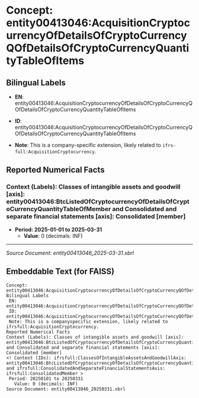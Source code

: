 # Concept: entity00413046:AcquisitionCryptocurrencyOfDetailsOfCryptoCurrencyQOfDetailsOfCryptoCurrencyQuantityTableOfItems

## Bilingual Labels
- **EN**: entity00413046:AcquisitionCryptocurrencyOfDetailsOfCryptoCurrencyQOfDetailsOfCryptoCurrencyQuantityTableOfItems

- **ID**: entity00413046:AcquisitionCryptocurrencyOfDetailsOfCryptoCurrencyQOfDetailsOfCryptoCurrencyQuantityTableOfItems
- **Note**: This is a company-specific extension, likely related to `ifrs-full:AcquisitionCryptocurrency`.

## Reported Numerical Facts

### **Context (Labels): Classes of intangible assets and goodwill [axis]: entity00413046:BtcListedOfCryptocurrencyOfDetailsOfCryptoCurrencyQuantityTableOfMember and Consolidated and separate financial statements [axis]: Consolidated [member]**
<!-- Context (IDs): ifrs-full:ClassesOfIntangibleAssetsAndGoodwillAxis: entity00413046:BtcListedOfCryptocurrencyOfDetailsOfCryptoCurrencyQuantityTableOfMember and ifrs-full:ConsolidatedAndSeparateFinancialStatementsAxis: ifrs-full:ConsolidatedMember -->
- **Period: 2025-01-01 to 2025-03-31**
  - **Value**: 0 (decimals: INF)

---
*Source Document: entity00413046_2025-03-31.xbrl*
## Embeddable Text (for FAISS)
```text
Concept: entity00413046:AcquisitionCryptocurrencyOfDetailsOfCryptoCurrencyQOfDetailsOfCryptoCurrencyQuantityTableOfItems
Bilingual Labels
 EN: entity00413046:AcquisitionCryptocurrencyOfDetailsOfCryptoCurrencyQOfDetailsOfCryptoCurrencyQuantityTableOfItems
 ID: entity00413046:AcquisitionCryptocurrencyOfDetailsOfCryptoCurrencyQOfDetailsOfCryptoCurrencyQuantityTableOfItems
 Note: This is a companyspecific extension, likely related to ifrsfull:AcquisitionCryptocurrency.
Reported Numerical Facts
Context (Labels): Classes of intangible assets and goodwill [axis]: entity00413046:BtcListedOfCryptocurrencyOfDetailsOfCryptoCurrencyQuantityTableOfMember and Consolidated and separate financial statements [axis]: Consolidated [member]
<! Context (IDs): ifrsfull:ClassesOfIntangibleAssetsAndGoodwillAxis: entity00413046:BtcListedOfCryptocurrencyOfDetailsOfCryptoCurrencyQuantityTableOfMember and ifrsfull:ConsolidatedAndSeparateFinancialStatementsAxis: ifrsfull:ConsolidatedMember >
 Period: 20250101 to 20250331
   Value: 0 (decimals: INF)
Source Document: entity00413046_20250331.xbrl
```